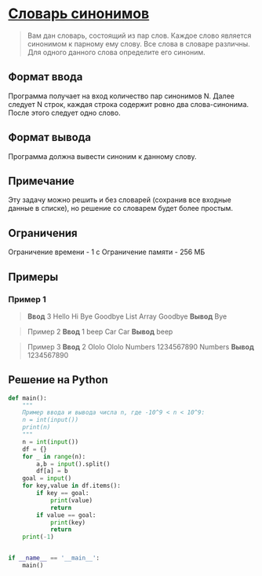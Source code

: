 # [Словарь синонимов](https://coderun.yandex.ru/selections/hr-tech-interview/problems/dictionary-synonyms)

> Вам дан словарь, состоящий из пар слов. Каждое слово является синонимом к парному ему слову. Все слова в словаре различны. Для одного данного слова определите его синоним.

## Формат ввода
Программа получает на вход количество пар синонимов N. Далее следует N строк, каждая строка содержит ровно два слова-синонима. После этого следует одно слово.

## Формат вывода
Программа должна вывести синоним к данному слову.

## Примечание
Эту задачу можно решить и без словарей (сохранив все входные данные в списке), но решение со словарем будет более простым.

## Ограничения
Ограничение времени - 1 с
Ограничение памяти - 256 МБ

## Примеры
### Пример 1
> **Ввод**
> 3
> Hello Hi
> Bye Goodbye
> List Array
> Goodbye
> **Вывод**
> Bye

> Пример 2
> **Ввод**
> 1
> beep Car
> Car
> **Вывод**
> beep

> Пример 3
> **Ввод**
> 2
> Ololo Ololo
> Numbers 1234567890
> Numbers
> **Вывод**
> 1234567890



## Решение на Python
```python
def main():
    """
    Пример ввода и вывода числа n, где -10^9 < n < 10^9:
    n = int(input())
    print(n)
    """
    n = int(input())
    df = {}
    for _ in range(n):
        a,b = input().split()
        df[a] = b
    goal = input()
    for key,value in df.items():
        if key == goal:
            print(value)
            return
        if value == goal:
            print(key)
            return
    print(-1)


if __name__ == '__main__':
    main()
```